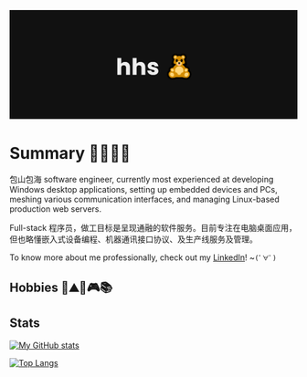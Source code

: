 ![Shiung's Banner](assets/hhs-banner-2021-06.png)

# Summary 👨‍💻👨‍🔬

包山包海 software engineer, currently most experienced at developing Windows desktop applications, setting up embedded devices and PCs, meshing various communication interfaces, and managing Linux-based production web servers.

Full-stack 程序员，做工目标是呈现通融的软件服务。目前专注在电脑桌面应用，但也略懂嵌入式设备编程、机器通讯接口协议、及生产线服务及管理。

To know more about me professionally, check out my [LinkedIn](https://www.linkedin.com/in/hwanghsienshiung/)! ~`(ﾟ∀ﾟ)`

## Hobbies 🚴⛰️🏸🎮📚

## Stats

<!-- GitHub Stats -->
[![My GitHub stats](https://github-readme-stats.vercel.app/api?username=hh-shiung&show_icons=true&theme=synthwave)](https://github.com/hh-shiung)

[![Top Langs](https://github-readme-stats.vercel.app/api/top-langs/?username=hh-shiung&theme=synthwave)](https://github.com/hh-shiung)

